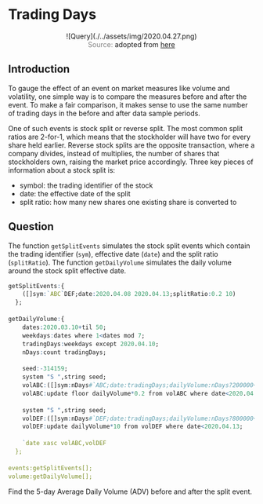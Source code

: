 # Trading Days

<span style="display:block;text-align:center">
![Query](./../assets/img/2020.04.27.png)
</span>
<span style="display:block;text-align:center"><font color="grey">Source: </font>adopted from <a href="https://www.siegeljewelers.com/tradedays">here</a></span>


## Introduction
To gauge the effect of an event on market measures like volume and volatility, one simple way is to compare the measures before and after the event. To make a fair comparison, it makes sense to use the same number of trading days in the before and after data sample periods.

One of such events is stock split or reverse split. The most common split ratios are 2-for-1, which means that the stockholder will have two for every share held earlier. Reverse stock splits are the opposite transaction, where a company divides, instead of multiplies, the number of shares that stockholders own, raising the market price accordingly. Three key pieces of information about a stock split is:

- symbol: the trading identifier of the stock
- date: the effective date of the split
- split ratio: how many new shares one existing share is converted to

## Question
The function ``getSplitEvents`` simulates the stock split events which contain the trading identifier (``sym``), effective date (``date``) and the split ratio (``splitRatio``). The function ``getDailyVolume`` simulates the daily volume around the stock split effective date.

```q
getSplitEvents:{
    ([]sym:`ABC`DEF;date:2020.04.08 2020.04.13;splitRatio:0.2 10)
  };

getDailyVolume:{
    dates:2020.03.10+til 50;
    weekdays:dates where 1<dates mod 7;
    tradingDays:weekdays except 2020.04.10;
    nDays:count tradingDays;

    seed:-314159;
    system "S ",string seed;
    volABC:([]sym:nDays#`ABC;date:tradingDays;dailyVolume:nDays?200000+nDays?300000);
    volABC:update floor dailyVolume*0.2 from volABC where date<2020.04.08;

    system "S ",string seed;
    volDEF:([]sym:nDays#`DEF;date:tradingDays;dailyVolume:nDays?800000+nDays?300000);
    volDEF:update dailyVolume*10 from volDEF where date<2020.04.13;

    `date xasc volABC,volDEF
  };

events:getSplitEvents[];
volume:getDailyVolume[];
```

Find the 5-day Average Daily Volume (ADV) before and after the split event.
